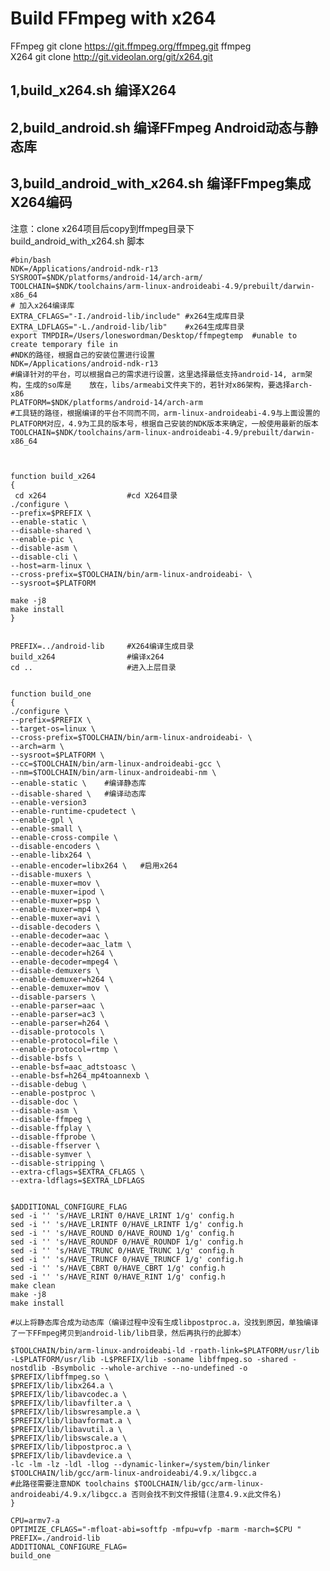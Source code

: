 <h1>Build FFmpeg with x264</h1>


FFmpeg    git clone https://git.ffmpeg.org/ffmpeg.git ffmpeg <br/>
X264      git clone http://git.videolan.org/git/x264.git



<h2>1,build_x264.sh  编译X264 <br/></h2>
<h2>2,build_android.sh 编译FFmpeg Android动态与静态库 <br/></h2>
<h2>3,build_android_with_x264.sh  编译FFmpeg集成X264编码 <br/></h2>


注意：clone x264项目后copy到ffmpeg目录下 <br/>
build_android_with_x264.sh 脚本

    #bin/bash 
    NDK=/Applications/android-ndk-r13 
    SYSROOT=$NDK/platforms/android-14/arch-arm/  
    TOOLCHAIN=$NDK/toolchains/arm-linux-androideabi-4.9/prebuilt/darwin-x86_64 
    # 加入x264编译库
    EXTRA_CFLAGS="-I./android-lib/include" #x264生成库目录
    EXTRA_LDFLAGS="-L./android-lib/lib"    #x264生成库目录
    export TMPDIR=/Users/loneswordman/Desktop/ffmpegtemp  #unable to create temporary file in
    #NDK的路径，根据自己的安装位置进行设置
    NDK=/Applications/android-ndk-r13 
    #编译针对的平台，可以根据自己的需求进行设置，这里选择最低支持android-14, arm架构，生成的so库是    放在，libs/armeabi文件夹下的，若针对x86架构，要选择arch-x86
    PLATFORM=$NDK/platforms/android-14/arch-arm
    #工具链的路径，根据编译的平台不同而不同，arm-linux-androideabi-4.9与上面设置的PLATFORM对应，4.9为工具的版本号，根据自己安装的NDK版本来确定，一般使用最新的版本
    TOOLCHAIN=$NDK/toolchains/arm-linux-androideabi-4.9/prebuilt/darwin-x86_64



    function build_x264
    {
     cd x264                  #cd X264目录
	./configure \
    --prefix=$PREFIX \
    --enable-static \
    --disable-shared \
    --enable-pic \
    --disable-asm \
    --disable-cli \
    --host=arm-linux \
    --cross-prefix=$TOOLCHAIN/bin/arm-linux-androideabi- \
    --sysroot=$PLATFORM
    
    make -j8
	make install
    }


    PREFIX=../android-lib     #X264编译生成目录
    build_x264                #编译x264
    cd ..                     #进入上层目录


    function build_one
    {
    ./configure \
    --prefix=$PREFIX \
    --target-os=linux \
    --cross-prefix=$TOOLCHAIN/bin/arm-linux-androideabi- \
    --arch=arm \
    --sysroot=$PLATFORM \
    --cc=$TOOLCHAIN/bin/arm-linux-androideabi-gcc \
    --nm=$TOOLCHAIN/bin/arm-linux-androideabi-nm \
    --enable-static \    #编译静态库
    --disable-shared \   #编译动态库
    --enable-version3
    --enable-runtime-cpudetect \
    --enable-gpl \
    --enable-small \
    --enable-cross-compile \
    --disable-encoders \
    --enable-libx264 \       
    --enable-encoder=libx264 \   #启用x264
    --disable-muxers \
    --enable-muxer=mov \
    --enable-muxer=ipod \
    --enable-muxer=psp \
    --enable-muxer=mp4 \
    --enable-muxer=avi \
    --disable-decoders \
    --enable-decoder=aac \
    --enable-decoder=aac_latm \
    --enable-decoder=h264 \
    --enable-decoder=mpeg4 \
    --disable-demuxers \
    --enable-demuxer=h264 \
    --enable-demuxer=mov \
    --disable-parsers \
    --enable-parser=aac \
    --enable-parser=ac3 \
    --enable-parser=h264 \
    --disable-protocols \
    --enable-protocol=file \
    --enable-protocol=rtmp \
    --disable-bsfs \
    --enable-bsf=aac_adtstoasc \
    --enable-bsf=h264_mp4toannexb \
    --disable-debug \
    --enable-postproc \
    --disable-doc \
    --disable-asm \
    --disable-ffmpeg \
    --disable-ffplay \
    --disable-ffprobe \
    --disable-ffserver \
    --disable-symver \
    --disable-stripping \
    --extra-cflags=$EXTRA_CFLAGS \
    --extra-ldflags=$EXTRA_LDFLAGS


    $ADDITIONAL_CONFIGURE_FLAG
    sed -i '' 's/HAVE_LRINT 0/HAVE_LRINT 1/g' config.h
    sed -i '' 's/HAVE_LRINTF 0/HAVE_LRINTF 1/g' config.h
    sed -i '' 's/HAVE_ROUND 0/HAVE_ROUND 1/g' config.h
    sed -i '' 's/HAVE_ROUNDF 0/HAVE_ROUNDF 1/g' config.h
    sed -i '' 's/HAVE_TRUNC 0/HAVE_TRUNC 1/g' config.h
    sed -i '' 's/HAVE_TRUNCF 0/HAVE_TRUNCF 1/g' config.h
    sed -i '' 's/HAVE_CBRT 0/HAVE_CBRT 1/g' config.h
    sed -i '' 's/HAVE_RINT 0/HAVE_RINT 1/g' config.h
    make clean
    make -j8
    make install
	
	#以上将静态库合成为动态库（编译过程中没有生成libpostproc.a，没找到原因，单独编译了一下FFmpeg拷贝到android-lib/lib目录，然后再执行的此脚本）
	
    $TOOLCHAIN/bin/arm-linux-androideabi-ld -rpath-link=$PLATFORM/usr/lib -L$PLATFORM/usr/lib -L$PREFIX/lib -soname libffmpeg.so -shared -nostdlib -Bsymbolic --whole-archive --no-undefined -o $PREFIX/libffmpeg.so \
    $PREFIX/lib/libx264.a \
    $PREFIX/lib/libavcodec.a \
    $PREFIX/lib/libavfilter.a \
    $PREFIX/lib/libswresample.a \
    $PREFIX/lib/libavformat.a \
    $PREFIX/lib/libavutil.a \
    $PREFIX/lib/libswscale.a \
    $PREFIX/lib/libpostproc.a \
    $PREFIX/lib/libavdevice.a \
    -lc -lm -lz -ldl -llog --dynamic-linker=/system/bin/linker $TOOLCHAIN/lib/gcc/arm-linux-androideabi/4.9.x/libgcc.a  
    #此路径需要注意NDK toolchains $TOOLCHAIN/lib/gcc/arm-linux-androideabi/4.9.x/libgcc.a 否则会找不到文件报错(注意4.9.x此文件名)
    }

    CPU=armv7-a
    OPTIMIZE_CFLAGS="-mfloat-abi=softfp -mfpu=vfp -marm -march=$CPU "
    PREFIX=./android-lib   
    ADDITIONAL_CONFIGURE_FLAG=
    build_one
    
    
    


